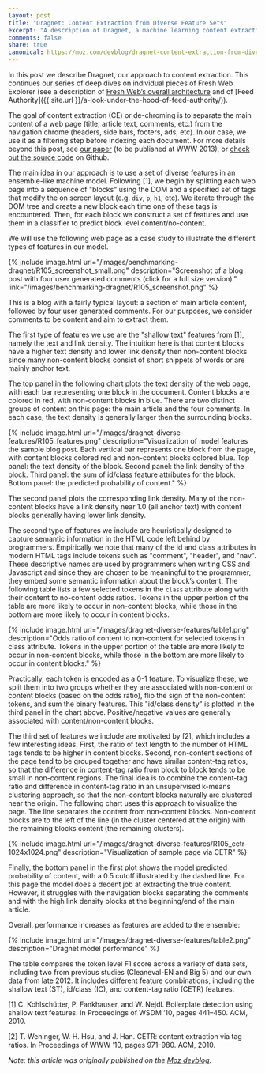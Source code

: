 ```yaml
---
layout: post
title: "Dragnet: Content Extraction from Diverse Feature Sets"
excerpt: "A description of Dragnet, a machine learning content extraction model using diverse feature sets."
comments: false
share: true
canonical: https://moz.com/devblog/dragnet-content-extraction-from-diverse-feature-sets/
---
```


In this post we describe Dragnet, our approach to content extraction. This continues our series of deep dives on individual pieces of
Fresh Web Explorer (see a description of
[Fresh Web’s overall architecture](https://moz.com/blog/behind-the-scenes-of-fresh-web-explorer) and of [Feed Authority]({{ site.url }}/a-look-under-the-hood-of-feed-authority/)).

The goal of content extraction (CE) or de-chroming is to separate the main content of a web page (title, article text, comments, etc.) from the navigation chrome (headers, side bars, footers, ads, etc). In our case, we use it as a filtering step before indexing each document. For more details beyond this post, see
[our paper](https://github.com/seomoz/dragnet/blob/master/dragnet_www2013.pdf?raw=true) (to be published at WWW 2013),
or [check out the source code](https://github.com/seomoz/dragnet/) on Github.

The main idea in our approach is to use a set of diverse features in an ensemble-like machine model.
Following [1], we begin by splitting each web page into a sequence of "blocks"
using the DOM and a specified set of tags that modify the on screen layout (e.g.
`div`, `p`, `h1`, etc). We iterate through the DOM tree and create a new block each time one of these tags is encountered. Then, for each block we construct a set of features and use them in a classifier to predict block level content/no-content.

We will use the following web page as a case study to illustrate the different types of features in our model.

{% include image.html 
url="/images/benchmarking-dragnet/R105_screenshot_small.png"
description="Screenshot of a blog post with four user generated comments (click for a full size version)."
link="/images/benchmarking-dragnet/R105_screenshot.png" %}

This is a blog with a fairly typical layout: a section of main article content, followed by four user generated comments. For our purposes, we consider comments to be content and aim to extract them.

The first type of features we use are the "shallow text" features from [1], namely the text and link density. The intuition here is that content blocks have a higher text density and lower link density then non-content blocks since many non-content blocks consist of short snippets of words or are mainly anchor text.

The top panel in the following chart plots the text density of the web page, with each bar representing one block in the document. Content blocks are colored in red, with non-content blocks in blue. There are two distinct groups of content on this page: the main article and the four comments. In each case, the text density is generally larger then the surrounding blocks.

{% include image.html 
url="/images/dragnet-diverse-features/R105_features.png"
description="Visualization of model features the sample blog post.
Each vertical bar represents one block from the page, with content blocks
colored red and non-content blocks colored blue.
Top panel: the text density of the block.  Second panel: the link density
of the block.  Third panel: the sum of id/class feature attributes
for the block.  Bottom panel: the predicted probability of content."
%}

The second panel plots the corresponding link density. Many of the non-content blocks have a link density near 1.0 (all anchor text) with content blocks generally having lower link density.

The second type of features we include are heuristically designed to capture semantic information in the HTML code left behind by programmers. Empirically we note that many of the id and class attributes in modern HTML tags include tokens
such as "comment", "header", and "nav". These descriptive names are used by
programmers when writing CSS and Javascript and since they are chosen to be meaningful to the programmer, they embed some semantic information about the block’s content. The following table lists a few selected tokens in the `class` attribute along with their content to no-content odds ratios.
Tokens in the upper portion of the table are more likely to occur in non-content blocks, while those in the bottom are more likely to occur in content blocks.

{% include image.html 
url="/images/dragnet-diverse-features/table1.png"
description="Odds ratio of content to non-content for selected tokens in class attribute.  Tokens in the upper portion of the table are more likely to occur in non-content blocks, while those in the bottom are more likely to occur in content blocks."
%}

Practically, each token is encoded as a 0-1 feature. To visualize these, we split them into two groups whether they are associated with non-content or content blocks (based on the odds ratio), flip the sign of the non-content tokens, and sum the binary features. This "id/class density" is plotted in the third panel in the chart above. Positive/negative values are generally associated with content/non-content blocks.

The third set of features we include are motivated by [2], which includes a few interesting ideas. First, the ratio of text length to the number of HTML tags tends to be higher in content blocks. Second, non-content sections of the page tend to be grouped together and have similar content-tag ratios, so that the difference in content-tag ratio from block to block tends to be small in non-content regions. The final idea is to combine the content-tag ratio and difference in content-tag ratio in an unsupervised k-means clustering approach, so that the non-content blocks naturally are clustered near the origin.  The following chart uses this approach to visualize the page. The line separates the content from non-content blocks. Non-content blocks are to the left of the line (in the cluster centered at the origin) with the remaining blocks content (the remaining clusters).

{% include image.html 
url="/images/dragnet-diverse-features/R105_cetr-1024x1024.png"
description="Visualization of sample page via CETR"
%}


Finally, the bottom panel in the first plot shows the model predicted probability of content, with a 0.5 cutoff illustrated by the dashed line. For this page the model does a decent job at extracting the true content. However, it struggles with the navigation blocks separating the comments and with the high link density blocks at the beginning/end of the main article.

Overall, performance increases as features are added to the ensemble:

{% include image.html 
url="/images/dragnet-diverse-features/table2.png"
description="Dragnet model performance"
%}

The table compares the token level F1 score across a variety of data sets, including two from previous studies (Cleaneval-EN and Big 5) and our own data from late 2012. It includes different feature combinations, including the shallow text (ST), id/class (IC), and content-tag ratio (CETR) features.

[1] C. Kohlschütter, P. Fankhauser, and W. Nejdl. Boilerplate detection using shallow text features. In Proceedings of WSDM ’10, pages 441–450. ACM, 2010.

[2] T. Weninger, W. H. Hsu, and J. Han. CETR: content extraction via tag ratios. In Proceedings of WWW ’10, pages 971–980. ACM, 2010.

*Note: this article was originally published on the [Moz devblog](https://moz.com/devblog/dragnet-content-extraction-from-diverse-feature-sets/).*

